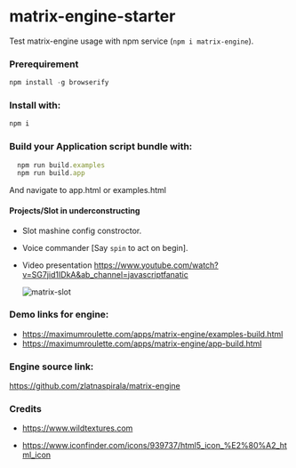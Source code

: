 
# matrix-engine-starter
 Test matrix-engine usage with npm service (`npm i matrix-engine`).

### Prerequirement
```js
npm install -g browserify
```

### Install with:
```js
npm i
```

### Build your Application script bundle with:
```js
  npm run build.examples
  npm run build.app
```

And navigate to app.html or examples.html

#### Projects/Slot in underconstructing

 - Slot mashine config constroctor.
 - Voice commander [Say `spin` to act on begin].


 - Video presentation 
   https://www.youtube.com/watch?v=SG7jid1IDkA&ab_channel=javascriptfanatic

   ![matrix-slot](https://github.com/zlatnaspirala/matrix-engine-starter/blob/main/non-project/matrix-slot.gif)



### Demo links for engine:

 - https://maximumroulette.com/apps/matrix-engine/examples-build.html
 - https://maximumroulette.com/apps/matrix-engine/app-build.html


### Engine source link:
https://github.com/zlatnaspirala/matrix-engine


### Credits

 - https://www.wildtextures.com

 - https://www.iconfinder.com/icons/939737/html5_icon_%E2%80%A2_html_icon

